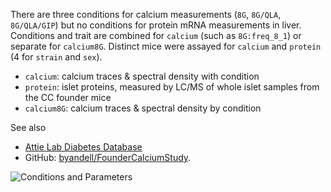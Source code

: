 There are three conditions for calcium measurements (`8G`, `8G/QLA`, `8G/QLA/GIP`)
but no conditions for protein mRNA measurements in liver.
Conditions and trait are combined for `calcium` (such as `8G:freq_8_1`) or separate for `calcium8G`.
Distinct mice were assayed for `calcium` and `protein` (4 for `strain` and `sex`).

- `calcium`: calcium traces & spectral density with condition
- `protein`: islet proteins, measured by LC/MS of whole islet samples from the CC founder mice
- `calcium8G`: calcium traces & spectral density by condition

See also 

- [Attie Lab Diabetes Database](http://diabetes.wisc.edu/)
- GitHub: [byandell/FounderCalciumStudy](https://github.com/byandell/FounderCalciumStudy).

![](https://github.com/byandell/FounderCalciumStudy/blob/main/resource_figure.png?raw=true "Conditions and Parameters")
